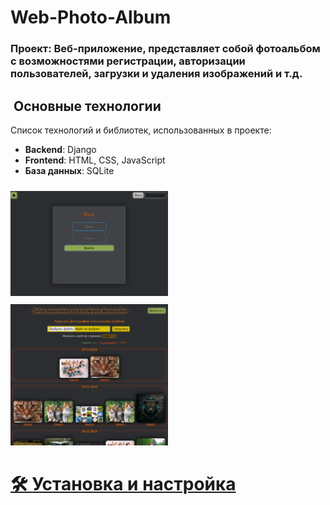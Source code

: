 # Web-Photo-Album

### Проект: Веб-приложение, представляет собой фотоальбом с возможностями регистрации, авторизации пользователей, загрузки и удаления изображений и т.д.

## ️ Основные технологии

Список технологий и библиотек, использованных в проекте:

- **Backend**: Django
- **Frontend**: HTML, CSS, JavaScript
- **База данных**: SQLite


<img style="margin-top: 10px;" src="img_example/Screenshot_1.png" width='50%' height="auto" alt="Авторизация">

<img style="margin-top: 10px;" src="img_example/Screenshot_2.png" width='50%' height="auto" alt="Главная">

# <a href="Init.md">🛠️ **Установка и настройка**</a>